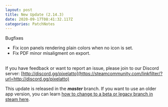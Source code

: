 ```yaml
---
layout: post
title: New Update (2.14.3)
date: 2020-09-17T08:41:32.117Z
categories: PatchNotes
---
```



Bugfixes

* Fix icon panels rendering plain colors when no icon is set.
* Fix PDF minor misaligment on export.


\
If you have feedback or want to report an issue, please join to our Discord server: [http://discord.gg/pixelatto](https://steamcommunity.com/linkfilter/?url=http://discord.gg/pixelatto)

This update is released in the ***master*** branch. If you want to use an older app version, you can learn [how to change to a beta or legacy branch in steam here](https://steamcommunity.com/linkfilter/?url=https://steamcommunity.com/linkfilter/?url=https://steamcommunity.com/sharedfiles/filedetails/?id=1129108624).
